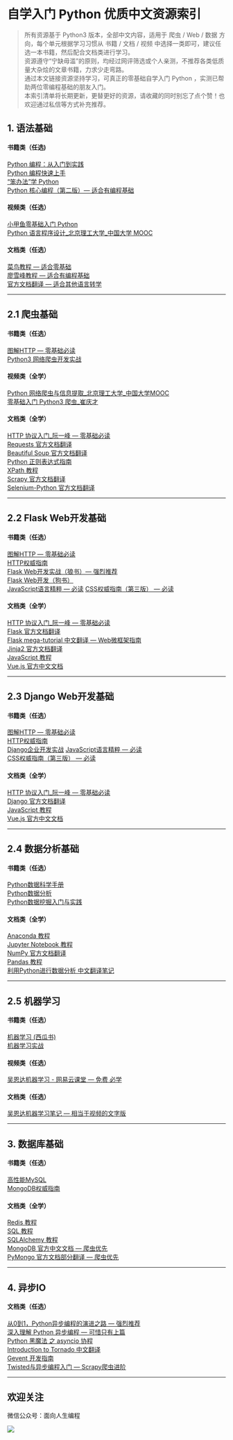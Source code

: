 # 自学入门 Python 优质中文资源索引

> 所有资源基于 Python3 版本，全部中文内容，适用于 爬虫 / Web / 数据 方向，每个单元根据学习习惯从 书籍 / 文档 / 视频 中选择一类即可，建议任选一本书籍，然后配合文档类进行学习。  
> 资源遵守“宁缺毋滥”的原则，均经过网评筛选或个人亲测，不推荐各类低质量大杂烩的文章书籍，力求少走弯路。  
> 通过本文链接资源坚持学习，可真正的零基础自学入门 Python ，实测已帮助两位零编程基础的朋友入门。  
> 本索引清单将长期更新，更替更好的资源，请收藏的同时别忘了点个赞！也欢迎通过私信等方式补充推荐。

## 1\. 语法基础

#### 书籍类（任选)
[Python 编程：从入门到实践](https://book.douban.com/subject/26829016/)  
[Python 编程快速上手](https://book.douban.com/subject/26836700/)  
[“笨办法”学 Python](https://book.douban.com/subject/26264642/)  
[Python 核心编程（第二版）— 适合有编程基础](https://book.douban.com/subject/3112503/)

#### 视频类（任选）
[小甲鱼零基础入门 Python](https://www.bilibili.com/video/av27789609)  
[Python 语言程序设计_北京理工大学_中国大学 MOOC](https://www.icourse163.org/course/BIT-268001)

#### 文档类（任选）
[菜鸟教程 — 适合零基础](http://www.runoob.com/python3/python3-tutorial.html)  
[廖雪峰教程 — 适合有编程基础](https://www.liaoxuefeng.com/wiki/0014316089557264a6b348958f449949df42a6d3a2e542c000)  
[官方文档翻译 — 适合其他语言转学](https://yiyibooks.cn/xx/python_352/index.html)

* * *

## 2.1 爬虫基础

#### 书籍类（任选）
[图解HTTP — 零基础必读](https://book.douban.com/subject/25863515/)  
[Python3 网络爬虫开发实战](https://book.douban.com/subject/30175598/)

#### 视频类（全学）
[Python 网络爬虫与信息提取_北京理工大学_中国大学MOOC](https://www.icourse163.org/course/BIT-1001870001)  
[零基础入门 Python3 爬虫_崔庆才](https://edu.hellobi.com/course/157)

#### 文档类（全学）
[HTTP 协议入门_阮一峰 — 零基础必读](http://www.ruanyifeng.com/blog/2016/08/http.html)  
[Requests 官方文档翻译](http://docs.python-requests.org/zh_CN/latest/user/quickstart.html)  
[Beautiful Soup 官方文档翻译](https://beautifulsoup.readthedocs.io/zh_CN/latest/)  
[Python 正则表达式指南](https://www.cnblogs.com/huxi/archive/2010/07/04/1771073.html)  
[XPath 教程](http://www.w3school.com.cn/xpath/index.asp)  
[Scrapy 官方文档翻译](https://scrapy-chs.readthedocs.io/zh_CN/1.0/intro/install.html)  
[Selenium-Python 官方文档翻译](https://selenium-python-zh.readthedocs.io/en/latest/index.html)

* * *

## 2.2 Flask Web开发基础

#### 书籍类（任选）
[图解HTTP — 零基础必读](https://book.douban.com/subject/25863515/)  
[HTTP权威指南](https://book.douban.com/subject/10746113/)  
[Flask Web开发实战（狼书）— 强烈推荐](https://book.douban.com/subject/30310340/)  
[Flask Web开发（狗书）](https://book.douban.com/subject/26274202/)  
[JavaScript语言精粹 — 必读](https://book.douban.com/subject/3590768/)
[CSS权威指南（第三版） — 必读](https://book.douban.com/subject/2308234/)

#### 文档类（全学）
[HTTP 协议入门_阮一峰 — 零基础必读](http://www.ruanyifeng.com/blog/2016/08/http.html)  
[Flask 官方文档翻译](http://docs.jinkan.org/docs/flask/)  
[Flask mega-tutorial 中文翻译 — Web微框架指南](http://www.pythondoc.com/flask-mega-tutorial/)  
[Jinja2 官方文档翻译](http://docs.jinkan.org/docs/jinja2/)  
[JavaScript 教程](http://www.w3school.com.cn/js/index.asp)  
[Vue.js 官方中文文档](https://cn.vuejs.org/v2/guide/index.html)

* * *

## 2.3 Django Web开发基础

#### 书籍类（任选）
[图解HTTP — 零基础必读](https://book.douban.com/subject/25863515/)  
[HTTP权威指南](https://book.douban.com/subject/10746113/)  
[Django企业开发实战](https://book.douban.com/subject/30434690/)
[JavaScript语言精粹 — 必读](https://book.douban.com/subject/3590768/)  
[CSS权威指南（第三版） — 必读](https://book.douban.com/subject/2308234/)

#### 文档类（全学）
[HTTP 协议入门_阮一峰 — 零基础必读](http://www.ruanyifeng.com/blog/2016/08/http.html)  
[Django 官方文档翻译](https://docs.djangoproject.com/zh-hans/2.0/)  
[JavaScript 教程](http://www.w3school.com.cn/js/index.asp)  
[Vue.js 官方中文文档](https://cn.vuejs.org/v2/guide/index.html)

* * *

## 2.4 数据分析基础

#### 书籍类（任选）
[Python数据科学手册](https://book.douban.com/subject/27667378/)  
[Python数据分析](https://book.douban.com/subject/26274624/)  
[Python数据挖掘入门与实践](https://book.douban.com/subject/26826540/)

#### 文档类（全学）
[Anaconda 教程](https://www.jianshu.com/p/62f155eb6ac5)  
[Jupyter Notebook 教程](https://blog.csdn.net/DataCastle/article/details/78890469)  
[NumPy 官方文档翻译](https://www.numpy.org.cn/)  
[Pandas 教程](https://www.yiibai.com/pandas/python_pandas_environment_setup.html)   
[利用Python进行数据分析 中文翻译笔记](https://github.com/BrambleXu/pydata-notebook?utm_medium=social&utm_source=qq)

* * *

## 2.5 机器学习

#### 书籍类（任选）
[机器学习 (西瓜书)](https://book.douban.com/subject/26708119/)  
[机器学习实战](https://book.douban.com/subject/24703171/)

#### 视频类（任选）
[吴恩达机器学习 \- 网易云课堂 — 免费 必学](https://study.163.com/course/courseMain.htm?courseId=1004570029)

#### 文档类（任选）
[吴恩达机器学习笔记 — 相当于视频的文字版](https://github.com/fengdu78/Coursera-ML-AndrewNg-Notes)

* * *

## 3\. 数据库基础

#### 书籍类（任选）
[高性能MySQL](https://book.douban.com/subject/23008813/)  
[MongoDB权威指南](https://book.douban.com/subject/6068947/)

#### 文档类（全学）
[Redis 教程](http://www.runoob.com/redis/redis-tutorial.html)  
[SQL 教程](http://www.w3school.com.cn/sql/index.asp)  
[SQLAlchemy 教程](https://www.jianshu.com/p/0ad18fdd7eed)  
[MongoDB 官方中文文档 — 爬虫优先](http://www.mongoing.com/docs/)  
[PyMongo 官方文档部分翻译 — 爬虫优先](https://www.cnblogs.com/zhouxuchen/p/5544227.html)

* * *

## 4\. 异步IO

#### 文档类（任选）  
[从0到1，Python异步编程的演进之路 — 强烈推荐](https://zhuanlan.zhihu.com/p/25228075)  
[深入理解 Python 异步编程 — 可惜只有上篇](http://python.jobbole.com/88291/)  
[Python 黑魔法 之 asyncio 协程](https://www.jianshu.com/p/b5e347b3a17c)  
[Introduction to Tornado 中文翻译](http://demo.pythoner.com/itt2zh/index.html)  
[Gevent 开发指南](https://blog.csdn.net/u010159842/article/details/56480219)  
[Twisted与异步编程入门 — Scrapy爬虫进阶](https://likebeta.gitbooks.io/twisted-intro-cn/content/zh/)

* * * 


## 欢迎关注

微信公众号：面向人生编程

![](https://static.zkqiang.cn/images/20190818175845.jpg-slim)

